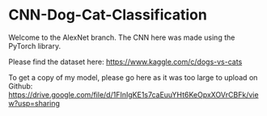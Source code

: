 # CNN-Dog-Cat-Classification

Welcome to the AlexNet branch. The CNN here was made using the PyTorch library.

Please find the dataset here: https://www.kaggle.com/c/dogs-vs-cats

To get a copy of my model, please go here as it was too large to upload on Github: https://drive.google.com/file/d/1FInIgKE1s7caEuuYHt6KeOpxXOVrCBFk/view?usp=sharing 
